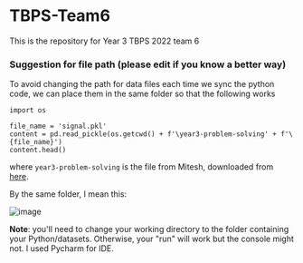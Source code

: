 # TBPS-Team6
This is the repository for Year 3 TBPS 2022 team 6

### Suggestion for file path (please edit if you know a better way)
To avoid changing the path for data files each time we sync the python code, we can place them in the same folder so that the following works
```
import os

file_name = 'signal.pkl'
content = pd.read_pickle(os.getcwd() + f'\year3-problem-solving' + f'\{file_name}')
content.head()
```
where `year3-problem-solving` is the file from Mitesh, downloaded from [here](https://imperialcollegelondon.app.box.com/s/mwdgg4uz7hdz56bx6w4loc04qvzb7tmy).

By the same folder, I mean this:

![image](https://user-images.githubusercontent.com/97897047/150685271-84552dd0-0f77-43a6-9484-0c57967a8028.png)

**Note**: you'll need to change your working directory to the folder containing your Python/datasets. Otherwise, your "run" will work but the console might not. I used Pycharm for IDE.

